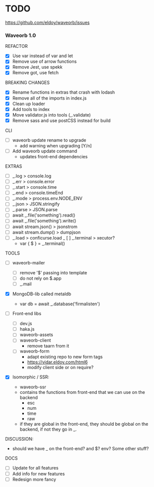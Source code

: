 # TODO

https://github.com/eldoy/waveorb/issues

### Waveorb 1.0

REFACTOR

- [x] Use var instead of var and let
- [x] Remove use of arrow functions
- [x] Remove Jest, use spekk
- [x] Remove got, use fetch

BREAKING CHANGES

- [x] Rename functions in extras that crash with lodash
- [x] Remove all of the imports in index.js
- [x] Clean up loader
- [x] Add tools to index
- [x] Move validator.js into tools (_.validate)
- [x] Remove sass and use postCSS instead for build

CLI

- [ ] waveorb update rename to upgrade
  - add warning when upgrading [Y/n]
- [ ] Add waveorb update command
  - updates front-end dependencies

EXTRAS

- [ ] _.log > console.log
- [ ] _.err > console.error
- [ ] _.start > console.time
- [ ] _.end > console.timeEnd
- [ ] _.mode > process.env.NODE_ENV
- [ ] _.json > JSON.stringify
- [ ] _.parse > JSON.parse
- [ ] await _.file('something').read()
- [ ] await _.file('something').write()
- [ ] await stream.json() > jsonstrom
- [ ] await stream.dump() > dumpjson
- [ ] _.load > conficurse.load
_ [ ] _.terminal > xecutor?
  - var { $ } = _.terminal()

TOOLS

- [ ] waveorb-mailer
  - [ ] remove '$' passing into template
  - [ ] do not rely on $.app
  - [ ] _.mail

- [x] MongoDB-lib called metaldb
  - var db = await _.database('firmalisten')

- [ ] Front-end libs
  - [ ] dev.js
  - [ ] haka.js
  - [ ] waveorb-assets
  - [ ] waveorb-client
    - remove taarn from it
  - [ ] waveorb-form
    - adapt existing repo to new form tags
    - https://vidar.eldoy.com/html6
    - modify client side or on require?

- [x] Isomorphic / SSR:
  - waveorb-ssr
  - contains the functions from front-end that we can use on the backend
    - esc
    - num
    - time
    - raw
  - if they are global in the front-end, they should be global on the backend, if not they go in _.


DISCUSSION:

- should we have _ on the front-end? and $? env? Some other stuff?

DOCS
  - [ ] Update for all features
  - [ ] Add info for new features
  - [ ] Redesign more fancy